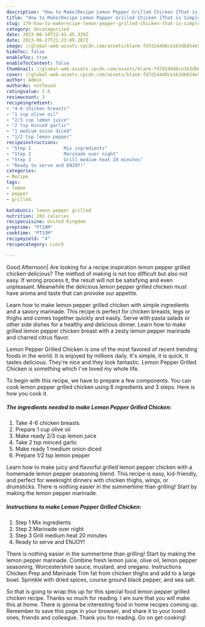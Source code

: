 ```yaml
---
description: "How to Make|Recipe Lemon Pepper Grilled Chicken {That is Simple"
title: "How to Make|Recipe Lemon Pepper Grilled Chicken {That is Simple"
slug: 179-how-to-makerecipe-lemon-pepper-grilled-chicken-that-is-simple
category: Uncategorized
date: 2023-06-10T22:41:45.328Z
date: 2023-06-27T21:23:09.287Z
image: //global-web-assets.cpcdn.com/assets/blank-fd7d144d8ce163db654e5a02c40b08a2775adb7897d16e4062681dc7e1b2800f.png
hideToc: false
enableToc: true
enableTocContent: false
thumbnail: //global-web-assets.cpcdn.com/assets/blank-fd7d144d8ce163db654e5a02c40b08a2775adb7897d16e4062681dc7e1b2800f.png
cover: //global-web-assets.cpcdn.com/assets/blank-fd7d144d8ce163db654e5a02c40b08a2775adb7897d16e4062681dc7e1b2800f.png
author: Admin
authorAv: notfound
ratingvalue: 3.6
reviewcount: 3
recipeingredient:
- "4-6 chicken breasts"
- "1 cup olive oil"
- "2/3 cup lemon juice"
- "2 tsp minced garlic"
- "1 medium onion diced"
- "1/2 tsp lemon pepper"
recipeinstructions:
- "Step 1            Mix ingredients"
- "Step 2            Marinade over night"
- "Step 3            Grill medium heat 20 minutes"
- "Ready to serve and ENJOY!"
categories:
- Recipe
tags:
- lemon
- pepper
- grilled

katakunci: lemon pepper grilled 
nutrition: 283 calories
recipecuisine: United Kingdom
preptime: "PT18M"
cooktime: "PT33M"
recipeyield: "4"
recipecategory: Lunch

---
```



Good Afternoon| Are looking for a recipe inspiration lemon pepper grilled chicken delicious? The method of making is not too difficult but also not easy. If wrong process it, the result will not be satisfying and even unpleasant. Meanwhile the delicious lemon pepper grilled chicken must have aroma and taste that can provoke our appetite.





Learn how to make lemon pepper grilled chicken with simple ingredients and a savory marinade. This recipe is perfect for chicken breasts, legs or thighs and comes together quickly and easily. Serve with pasta salads or other side dishes for a healthy and delicious dinner. Learn how to make grilled lemon pepper chicken breast with a zesty lemon pepper marinade and charred citrus flavor.

Lemon Pepper Grilled Chicken is one of the most favored of recent trending foods in the world. It is enjoyed by millions daily. It's simple, it is quick, it tastes delicious. They're nice and they look fantastic. Lemon Pepper Grilled Chicken is something which I've loved my whole life.


To begin with this recipe, we have to prepare a few components. You can cook lemon pepper grilled chicken using 6 ingredients and 3 steps. Here is how you cook it.

<!--inarticleads1-->

##### The ingredients needed to make Lemon Pepper Grilled Chicken:

1. Take 4-6 chicken breasts
1. Prepare 1 cup olive oil
1. Make ready 2/3 cup lemon juice
1. Take 2 tsp minced garlic
1. Make ready 1 medium onion diced
1. Prepare 1/2 tsp lemon pepper


Learn how to make juicy and flavorful grilled lemon pepper chicken with a homemade lemon pepper seasoning blend. This recipe is easy, kid-friendly, and perfect for weeknight dinners with chicken thighs, wings, or drumsticks. There is nothing easier in the summertime than grilling! Start by making the lemon pepper marinade. 

<!--inarticleads2-->

##### Instructions to make Lemon Pepper Grilled Chicken:

1. Step 1            Mix ingredients
1. Step 2            Marinade over night
1. Step 3            Grill medium heat 20 minutes
1. Ready to serve and ENJOY!

There is nothing easier in the summertime than grilling! Start by making the lemon pepper marinade. Combine fresh lemon juice, olive oil, lemon pepper seasoning, Worcestershire sauce, mustard, and oregano. Instructions Chicken Prep and Marinade Trim fat from chicken thighs and add to a large bowl. Sprinkle with dried spices, course ground black pepper, and sea salt. 

So that is going to wrap this up for this special food lemon pepper grilled chicken recipe. Thanks so much for reading. I am sure that you will make this at home. There is gonna be interesting food in home recipes coming up. Remember to save this page in your browser, and share it to your loved ones, friends and colleague. Thank you for reading. Go on get cooking!
